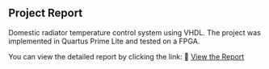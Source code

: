## Project Report
Domestic radiator temperature control system using VHDL. The project was implemented in Quartus Prime Lite and tested on a FPGA. 

You can view the detailed report by clicking the link:
📄 [View the Report](src/Controlo_de_Radiador.pdf)

